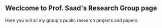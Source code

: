 ## Weclcome to Prof. Saad's Research Group page

Here you will all my group's public research projects and papers.
